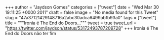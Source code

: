 
+++
author = "Jaydson Gomes"
categories = ["tweet"]
date = "Wed Mar 30 19:11:25 +0000 2011"
draft = false
image = "No media found for this Tweet"
slug = "47a37121429148716a2abc30adca6499abfb93a0"
tags = ["tweet"]
title = """Ironia é The End do Doors..."""
tweet = true
tweet_url = "https://twitter.com/jaydson/status/53172493787209728"
+++
Ironia é The End do Doors não ter fim
